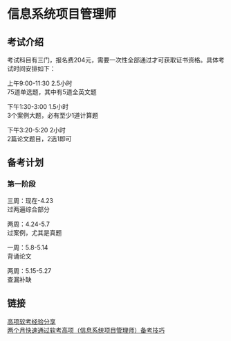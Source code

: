 <!--
 * @Author: zhangniannian
 * @Date: 2022-03-29 18:08:45
 * @LastEditors: zhangniannian
 * @LastEditTime: 2022-03-29 18:32:47
 * @Description: 请填写简介
-->
# 信息系统项目管理师  

## 考试介绍  

考试科目有三门，报名费204元，需要一次性全部通过才可获取证书资格。具体考试时间安排如下：  

上午9:00-11:30 2.5小时  
75道单选题，其中有5道全英文题  

下午1:30-3:00 1.5小时  
3个案例大题，必有至少1道计算题  

下午3:20-5:20 2小时  
2篇论文题目，2选1即可  

## 备考计划  

### 第一阶段  

三周：现在-4.23  
过两遍综合部分  

两周：4.24-5.7  
过案例，尤其是真题  

一周：5.8-5.14  
背诵论文

两周：5.15-5.27  
查漏补缺

## 链接  

[高项软考经验分享](https://zhuanlan.zhihu.com/p/427232353)  
[两个月快速通过软考高项（信息系统项目管理师）备考技巧](https://zhuanlan.zhihu.com/p/149946500)  